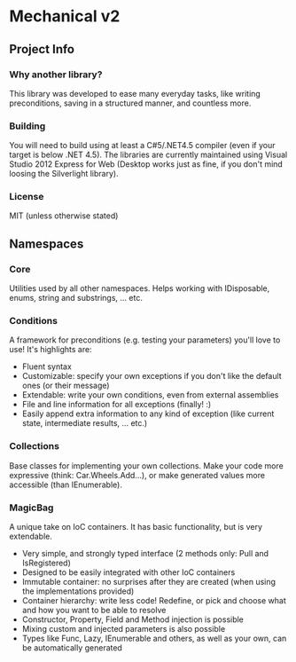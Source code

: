 Mechanical v2
=============

Project Info
------------

### Why another library?
This library was developed to ease many everyday tasks, like writing preconditions, saving in a structured manner, and countless more.

### Building
You will need to build using at least a C#5/.NET4.5 compiler (even if your target is below .NET 4.5). The libraries are currently maintained using Visual Studio 2012 Express for Web (Desktop works just as fine, if you don't mind loosing the Silverlight library).

### License
MIT (unless otherwise stated)


Namespaces
----------

### Core
Utilities used by all other namespaces. Helps working with IDisposable, enums, string and substrings, ... etc.

### Conditions
A framework for preconditions (e.g. testing your parameters) you'll love to use! It's highlights are:
* Fluent syntax
* Customizable: specify your own exceptions if you don't like the default ones (or their message)
* Extendable: write your own conditions, even from external assemblies
* File and line information for all exceptions (finally! :)
* Easily append extra information to any kind of exception (like current state, intermediate results, ... etc.)

### Collections
Base classes for implementing your own collections. Make your code more expressive (think: Car.Wheels.Add...), or make generated values more accessible (than IEnumerable).

### MagicBag
A unique take on IoC containers. It has basic functionality, but is very extendable.
* Very simple, and strongly typed interface (2 methods only: Pull<T> and IsRegistered<T>)
* Designed to be easily integrated with other IoC containers
* Immutable container: no surprises after they are created (when using the implementations provided)
* Container hierarchy: write less code! Redefine, or pick and choose what and how you want to be able to resolve
* Constructor, Property, Field and Method injection is possible
* Mixing custom and injected parameters is also possible
* Types like Func<T>, Lazy<T>, IEnumerable<T> and others, as well as your own, can be automatically generated
